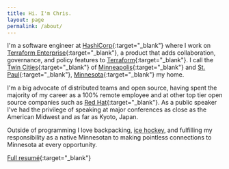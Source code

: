 ```yaml
---
title: Hi. I'm Chris.
layout: page
permalink: /about/
---
```


I'm a software engineer at [HashiCorp][1]{:target="_blank"} where I work
on [Terraform Enterprise][2]{:target="_blank"}, a product that
adds collaboration, governance, and policy features to [Terraform][11]{:target="_blank"}.
I call the [Twin Cities][7]{:target="_blank"} of
[Minneapolis][8]{:target="_blank"} and [St. Paul][9]{:target="_blank"},
[Minnesota][10]{:target="_blank"} my home.

I'm a big advocate of distributed teams and open source, having spent the
majority of my career as a 100% remote employee and at other top tier open
source companies such as [Red Hat][3]{:target="_blank"}. As a public speaker I've
had the privilege of speaking at major conferences as close as the American
Midwest and as far as Kyoto, Japan.

Outside of programming I love backpacking, [ice
hockey](https://www.instagram.com/p/BeecYWCAo6i/), and fulfilling my
responsibility as a native Minnesotan to making pointless connections to
Minnesota at every opportunity.

[Full resumé][6]{:target="_blank"}

[1]: https://www.hashicorp.com
[2]: https://www.hashicorp.com/products/terraform
[3]: https://www.redhat.com/en/technologies/cloud-computing/cloudforms
[4]: http://manageiq.org/community/team/
[5]: https://github.com/chrisarcand
[6]: https://chrisarcand.com/CPA_resume.pdf
[7]: https://en.wikipedia.org/wiki/Minneapolis%E2%80%93Saint_Paul
[8]: https://en.wikipedia.org/wiki/Minneapolis
[9]: https://en.wikipedia.org/wiki/Saint_Paul,_Minnesota
[10]: https://en.wikipedia.org/wiki/Minnesota
[11]: https://github.com/hashicorp/terraform
